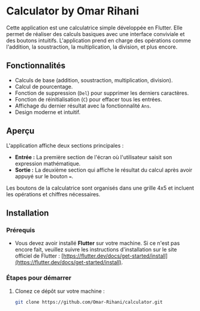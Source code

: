 # Calculator by Omar Rihani

Cette application est une calculatrice simple développée en Flutter. Elle permet de réaliser des calculs basiques avec une interface conviviale et des boutons intuitifs. L'application prend en charge des opérations comme l'addition, la soustraction, la multiplication, la division, et plus encore.

## Fonctionnalités

- Calculs de base (addition, soustraction, multiplication, division).
- Calcul de pourcentage.
- Fonction de suppression (`Del`) pour supprimer les derniers caractères.
- Fonction de réinitialisation (`C`) pour effacer tous les entrées.
- Affichage du dernier résultat avec la fonctionnalité `Ans`.
- Design moderne et intuitif.

## Aperçu

L'application affiche deux sections principales :
- **Entrée :** La première section de l'écran où l'utilisateur saisit son expression mathématique.
- **Sortie :** La deuxième section qui affiche le résultat du calcul après avoir appuyé sur le bouton `=`.

Les boutons de la calculatrice sont organisés dans une grille 4x5 et incluent les opérations et chiffres nécessaires.

## Installation

### Prérequis

- Vous devez avoir installé **Flutter** sur votre machine. Si ce n'est pas encore fait, veuillez suivre les instructions d'installation sur le site officiel de Flutter : [https://flutter.dev/docs/get-started/install](https://flutter.dev/docs/get-started/install).

### Étapes pour démarrer

1. Clonez ce dépôt sur votre machine :

   ```bash
   git clone https://github.com/Omar-Rihani/calculator.git
